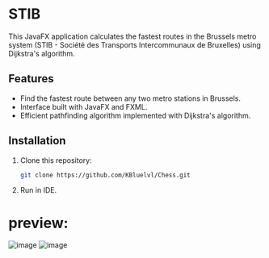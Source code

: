 # STIB
This JavaFX application calculates the fastest routes in the Brussels metro system (STIB - Société des Transports Intercommunaux de Bruxelles) using Dijkstra's algorithm. 

## Features
- Find the fastest route between any two metro stations in Brussels.
- Interface built with JavaFX and FXML.
- Efficient pathfinding algorithm implemented with Dijkstra's algorithm.

## Installation
1. Clone this repository:
   ```bash
   git clone https://github.com/KBluelvl/Chess.git
   ```
2. Run in IDE.

# preview:
![image](https://github.com/user-attachments/assets/d89a4ebf-47ef-4691-a6b8-0ba6919b55fe)
![image](https://github.com/user-attachments/assets/110cde9d-613a-4552-9837-c1d75eb5fdb0)

